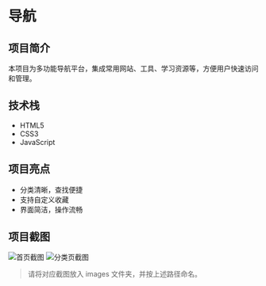 # 导航

## 项目简介
本项目为多功能导航平台，集成常用网站、工具、学习资源等，方便用户快速访问和管理。

## 技术栈
- HTML5
- CSS3
- JavaScript

## 项目亮点
- 分类清晰，查找便捷
- 支持自定义收藏
- 界面简洁，操作流畅

## 项目截图
![首页截图](./images/home.png)
![分类页截图](./images/category.png)

> 请将对应截图放入 images 文件夹，并按上述路径命名。 